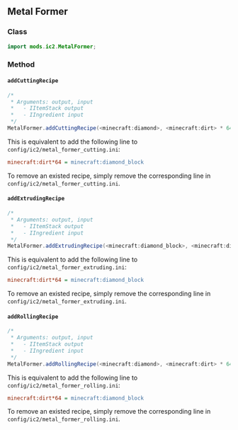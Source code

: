 ## Metal Former

### Class

```java
import mods.ic2.MetalFormer;
```

### Method

#### `addCuttingRecipe`

```java
/*
 * Arguments: output, input
 *   - IItemStack output
 *   - IIngredient input
 */
MetalFormer.addCuttingRecipe(<minecraft:diamond>, <minecraft:dirt> * 64);
```

This is equivalent to add the following line to `config/ic2/metal_former_cutting.ini`:

```ini
minecraft:dirt*64 = minecraft:diamond_block
```

To remove an existed recipe, simply remove the corresponding line in `config/ic2/metal_former_cutting.ini`.

#### `addExtrudingRecipe`

```java
/*
 * Arguments: output, input
 *   - IItemStack output
 *   - IIngredient input
 */
MetalFormer.addExtrudingRecipe(<minecraft:diamond_block>, <minecraft:dirt> * 64);
```

This is equivalent to add the following line to `config/ic2/metal_former_extruding.ini`:

```ini
minecraft:dirt*64 = minecraft:diamond_block
```

To remove an existed recipe, simply remove the corresponding line in `config/ic2/metal_former_extruding.ini`.

#### `addRollingRecipe`

```java
/*
 * Arguments: output, input
 *   - IItemStack output
 *   - IIngredient input
 */
MetalFormer.addRollingRecipe(<minecraft:diamond>, <minecraft:dirt> * 64);
```

This is equivalent to add the following line to `config/ic2/metal_former_rolling.ini`:

```ini
minecraft:dirt*64 = minecraft:diamond_block
```

To remove an existed recipe, simply remove the corresponding line in `config/ic2/metal_former_rolling.ini`.